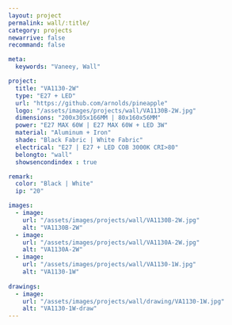 ```yaml
---
layout: project
permalink: wall/:title/
category: projects
newarrive: false
recommand: false

meta:
  keywords: "Vaneey, Wall"

project:
  title: "VA1130-2W"
  type: "E27 + LED"
  url: "https://github.com/arnolds/pineapple"
  logo: "/assets/images/projects/wall/VA1130B-2W.jpg"
  dimensions: "200x305x166MM | 80x160x56MM"
  power: "E27 MAX 60W | E27 MAX 60W + LED 3W"
  material: "Aluminum + Iron"
  shade: "Black Fabric | White Fabric"
  electrical: "E27 | E27 + LED COB 3000K CRI>80"
  belongto: "wall"
  showsencondindex : true

remark:
  color: "Black | White"
  ip: "20"

images:
  - image:
    url: "/assets/images/projects/wall/VA1130B-2W.jpg"
    alt: "VA1130B-2W"
  - image:
    url: "/assets/images/projects/wall/VA1130A-2W.jpg"
    alt: "VA1130A-2W"
  - image:
    url: "/assets/images/projects/wall/VA1130-1W.jpg"
    alt: "VA1130-1W"
    
drawings:
  - image:
    url: "/assets/images/projects/wall/drawing/VA1130-1W.jpg"
    alt: "VA1130-1W-draw"
---
```

